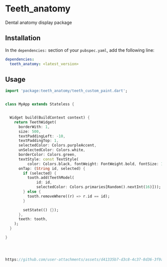 # Teeth_anatomy

Dental anatomy display package

## Installation

In the `dependencies:` section of your `pubspec.yaml`, add the following line:

```yaml
dependencies:
  teeth_anatomy: <latest_version>
```

## Usage

```dart
import 'package:teeth_anatomy/teeth_custom_paint.dart';


class MyApp extends Stateless {


  Widget build(BuildContext context) {
    return TeethWidget(
      borderWith: 1,
      size: 500,
      textPaddingLeft: -10,
      textPaddingTop: 1,
      selectedColor: Colors.purpleAccent,
      unSelectedColor: Colors.white,
      borderColor: Colors.green,
      textStyle: const TextStyle(
          color: Colors.black, fontWeight: FontWeight.bold, fontSize: 12),
      onTap: (String id, selected) {
        if (selected) {
          tooth.add(TeethModel(
              id: id,
              selectedColor: Colors.primaries[Random().nextInt(16)]));
        } else {
          tooth.removeWhere((r) => r.id == id);
        }

        setState(() {});
      },
      teeth: tooth,
    );
  }

}




https://github.com/user-attachments/assets/d41335b7-d3c8-4c37-8d36-3f9acdbff7f0




```


